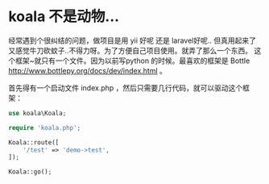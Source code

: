 # koala 不是动物...

经常遇到个很纠结的问题，做项目是用 yii 好呢 还是 laravel好呢.. 但真用起来了又感觉牛刀砍蚊子..不得力呀。为了方便自己项目使用。就弄了那么一个东西。 这个框架~就只有一个文件。因为以前写python 的时候。最喜欢的框架是 Bottle http://www.bottlepy.org/docs/dev/index.html 。

首先得有一个启动文件 index.php ，然后只需要几行代码，就可以驱动这个框架：

```php
use koala\Koala;

require 'koala.php';

Koala::route([
    '/test' => 'demo->test',
]);

Koala::go();

```

